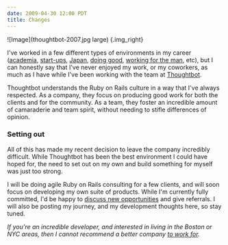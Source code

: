 ```yaml
---
date: 2009-04-30 12:00 PDT
title: Changes
---
```


![Image](thoughtbot-2007.jpg large)
{.img_right}

I've worked in a few different types of environments in my career ([academia](http://www.seismolab.caltech.edu/earthquakes.html), [start-ups](http://citysearch.com), [Japan](http://www.jetprogramme.org/), [doing good](http://www.ladhs.org/wps/portal/), [working for the man](http://www.ncsa.uiuc.edu/), etc), but I can honestly say that I've never enjoyed my work, or my coworkers, as much as I have while I've been working with the team at [Thoughtbot](http://thoughtbot.com).

Thoughtbot understands the Ruby on Rails culture in a way that I've always respected.  As a company, they focus on producing good work for both the clients and for the community.  As a team, they foster an incredible amount of camaraderie and team spirit, without needing to stifle differences of opinion.

### Setting out

All of this has made my recent decision to leave the company incredibly difficult.  While Thoughtbot has been the best environment I could have hoped for, the need to set out on my own and build something for myself was just too strong.

I will be doing agile Ruby on Rails consulting for a few clients, and will soon focus on developing my own suite of products.  While I'm currently fully committed, I'd be happy to [discuss new opportunities](mailto:me@tammersaleh.com) and give referrals.  I will also be posting my journey, and my development thoughts here, so stay tuned.

*If you're an incredible developer, and interested in living in the Boston or NYC areas, then I cannot recommend a better company [to work for](http://thoughtbot.com/jobs).*
